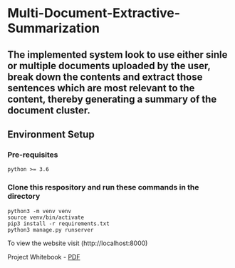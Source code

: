 # Multi-Document-Extractive-Summarization

## The implemented system look to use either sinle or multiple documents uploaded by the user, break down the contents and extract those sentences which are most relevant to the content, thereby generating a summary of the document cluster.

## Environment Setup
### Pre-requisites
```
python >= 3.6
```

### Clone this respository and run these commands in the directory
```
python3 -m venv venv
source venv/bin/activate
pip3 install -r requirements.txt
python3 manage.py runserver
```

To view the website visit (http://localhost:8000)

Project Whitebook - [PDF](https://drive.google.com/open?id=1njlH25-RpthdMTs8QLQIBKce9GtS2tSR)
